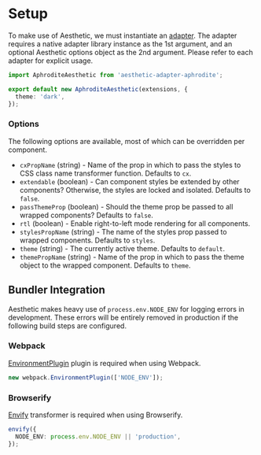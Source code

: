 # Setup

To make use of Aesthetic, we must instantiate an [adapter](./adapters/README.md). The adapter
requires a native adapter library instance as the 1st argument, and an optional Aesthetic options
object as the 2nd argument. Please refer to each adapter for explicit usage.

```ts
import AphroditeAesthetic from 'aesthetic-adapter-aphrodite';

export default new AphroditeAesthetic(extensions, {
  theme: 'dark',
});
```

### Options

The following options are available, most of which can be overridden per component.

- `cxPropName` (string) - Name of the prop in which to pass the styles to CSS class name transformer
  function. Defaults to `cx`.
- `extendable` (boolean) - Can component styles be extended by other components? Otherwise, the
  styles are locked and isolated. Defaults to `false`.
- `passThemeProp` (boolean) - Should the theme prop be passed to all wrapped components? Defaults to
  `false`.
- `rtl` (boolean) - Enable right-to-left mode rendering for all components.
- `stylesPropName` (string) - The name of the styles prop passed to wrapped components. Defaults to
  `styles`.
- `theme` (string) - The currently active theme. Defaults to `default`.
- `themePropName` (string) - Name of the prop in which to pass the theme object to the wrapped
  component. Defaults to `theme`.

## Bundler Integration

Aesthetic makes heavy use of `process.env.NODE_ENV` for logging errors in development. These errors
will be entirely removed in production if the following build steps are configured.

### Webpack

[EnvironmentPlugin](https://webpack.js.org/plugins/environment-plugin/) plugin is required when
using Webpack.

```ts
new webpack.EnvironmentPlugin(['NODE_ENV']);
```

### Browserify

[Envify](https://github.com/hughsk/envify) transformer is required when using Browserify.

```ts
envify({
  NODE_ENV: process.env.NODE_ENV || 'production',
});
```
